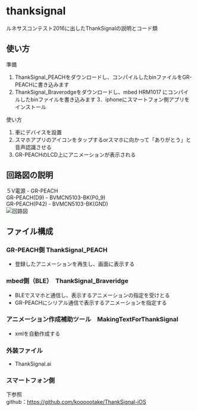 # thanksignal
ルネサスコンテスト2016に出したThankSignalの説明とコード類

## 使い方
準備  

1. ThankSignal_PEACHをダウンロードし、コンパイルしたbinファイルをGR-PEACHに書き込みます
2. ThankSignal_Braverodgeをダウンロードし、mbed HRM1017 にコンパイルしたbinファイルを書き込みます
3．iphoneにスマートフォン側アプリをインストール

使い方  

1. 車にデバイスを設置
2. スマホアプリのアイコンをタップするorスマホに向かって「ありがとう」と音声認識させる
3. GR-PEACHのLCD上にアニメーションが表示される

## 回路図の説明
５V電源 - GR-PEACH  
GR-PEACH(D9) - BVMCN5103-BK(P0_9)  
GR-PEACH(P42) - BVMCN5103-BK(GND)  
![回路図](https://github.com/hoshiimo28/thanksignal/blob/master/ThankSignal%E5%9B%9E%E8%B7%AF%E6%A7%8B%E6%88%90.jpg?raw=true "回路図")


## ファイル構成
### GR-PEACH側 ThankSignal_PEACH
*  登録したアニメーションを再生し、画面に表示する

### mbed側（BLE）　ThankSignal_Braveridge
* BLEでスマホと通信し、表示するアニメーションの指定を受けとる
* GR-PEACHにシリアル通信で表示するアニメーションを指定する

### アニメーション作成補助ツール　MakingTextForThankSignal
* xmlを自動作成する

### 外装ファイル
* ThankSignal.ai

### スマートフォン側
下参照  
github：https://github.com/koooootake/ThankSignal-iOS
